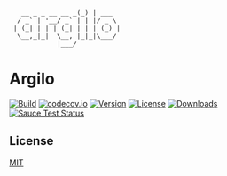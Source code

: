 ```
   __ _ _ __ __ _(_) | ___
  / _` | '__/ _` | | |/ _ \
 | (_| | | | (_| | | | (_) |
  \__,_|_|  \__, |_|_|\___/
            |___/

```

# Argilo

[![Build](https://ci.appveyor.com/api/projects/status/github/tao-zeng/argilo?branch=ts&svg=true)](https://ci.appveyor.com/project/tao-zeng/argilo/branch/ts)
[![codecov.io](https://codecov.io/github/tao-zeng/argilo/coverage.svg?branch=ts)](https://codecov.io/github/tao-zeng/argilo?branch=ts)
[![Version](https://img.shields.io/npm/v/argilo.svg)](https://npmjs.org/package/argilo)
[![License](https://img.shields.io/npm/l/argilo.svg)](https://npmjs.org/package/argilo)
[![Downloads](https://img.shields.io/npm/dt/argilo.svg)](https://npmjs.org/package/argilo)
[![Sauce Test Status](https://saucelabs.com/browser-matrix/tpl_js.svg)](https://saucelabs.com/u/tpl_js)

## License

[MIT](http://opensource.org/licenses/MIT)
